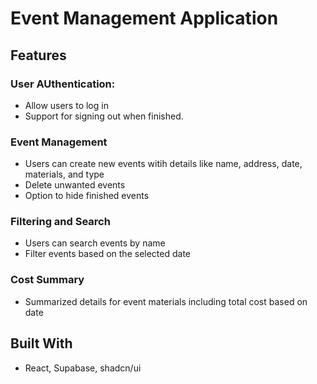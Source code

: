 # Event Management Application

## Features
### User AUthentication:
- Allow users to log in
- Support for signing out when finished.

### Event Management
- Users can create new events witih details like name, address, date, materials, and type
- Delete unwanted events 
- Option to hide finished events

### Filtering and Search 
- Users can search events by name
- Filter events based on the selected date

### Cost Summary
- Summarized details for event materials including total cost based on date

## Built With
- React, Supabase, shadcn/ui
